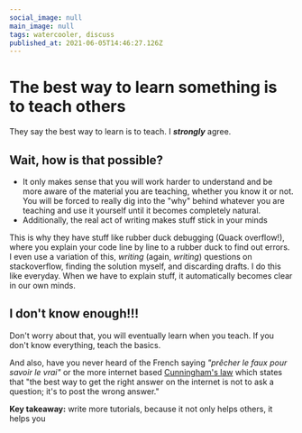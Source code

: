 ```yaml
---
social_image: null
main_image: null
tags: watercooler, discuss
published_at: 2021-06-05T14:46:27.126Z
---
```


# The best way to learn something is to teach others

They say the best way to learn is to teach. I ***strongly*** agree. 

## Wait, how is that possible?

- It only makes sense that you will work harder to understand and be more aware of the material you are teaching, whether you know it or not. You will be forced to really dig into the "why" behind whatever you are teaching and use it yourself until it becomes completely natural. 
- Additionally, the real act of writing makes stuff stick in your minds

This is why they have stuff like rubber duck debugging (Quack overflow!), where you explain your code line by line to a rubber duck to find out errors. I even use a variation of this, _writing_ (again, _writing_) questions on stackoverflow, finding the solution myself, and discarding drafts. I do this like everyday. When we have to explain stuff, it automatically becomes clear in our own minds.

## I don't know enough!!!

Don't worry about that, you will eventually learn when you teach. If you don't know everything, teach the basics.

And also, have you never heard of the French saying _"prêcher le faux pour savoir le vrai"_ or the more internet based [Cunningham's law](https://meta.wikimedia.org/wiki/Cunningham%27s_Law) which states that "the best way to get the right answer on the internet is not to ask a question; it's to post the wrong answer."

**Key takeaway:** write more tutorials, because it not only helps others, it helps you